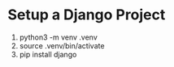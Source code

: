 # Setup a Django Project
1. python3 -m venv .venv
2. source .venv/bin/activate
3. pip install django